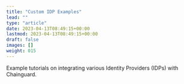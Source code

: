```yaml
---
title: "Custom IDP Examples"
lead: ""
type: "article"
date: 2023-04-13T08:49:15+00:00
lastmod: 2023-04-13T08:49:15+00:00
draft: false
images: []
weight: 015
---
```


Example tutorials on integrating various Identity Providers (IDPs) with Chainguard.